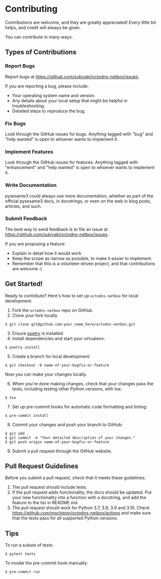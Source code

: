 # Contributing

Contributions are welcome, and they are greatly appreciated! Every little bit
helps, and credit will always be given.

You can contribute in many ways:

## Types of Contributions

### Report Bugs

Report bugs at https://github.com/sukiyaki/octodns-netbox/issues.

If you are reporting a bug, please include:

* Your operating system name and version.
* Any details about your local setup that might be helpful in troubleshooting.
* Detailed steps to reproduce the bug.

### Fix Bugs

Look through the GitHub issues for bugs. Anything tagged with "bug" and "help
wanted" is open to whoever wants to implement it.

### Implement Features

Look through the GitHub issues for features. Anything tagged with "enhancement"
and "help wanted" is open to whoever wants to implement it.

### Write Documentation

pysesame3 could always use more documentation, whether as part of the
official pysesame3 docs, in docstrings, or even on the web in blog posts,
articles, and such.

### Submit Feedback

The best way to send feedback is to file an issue at https://github.com/sukiyaki/octodns-netbox/issues.

If you are proposing a feature:

* Explain in detail how it would work.
* Keep the scope as narrow as possible, to make it easier to implement.
* Remember that this is a volunteer-driven project, and that contributions
  are welcome :)

## Get Started!

Ready to contribute? Here's how to set up `octodns-netbox` for local development.

1. Fork the `octodns-netbox` repo on GitHub.
2. Clone your fork locally

```
$ git clone git@github.com:your_name_here/octodns-netbox.git
```

3. Ensure [poetry](https://python-poetry.org/docs/) is installed.
4. Install dependencies and start your virtualenv:

```
$ poetry install
```

5. Create a branch for local development:

```
$ git checkout -b name-of-your-bugfix-or-feature
```

   Now you can make your changes locally.

6. When you're done making changes, check that your changes pass the
   tests, including testing other Python versions, with tox:

```
$ tox
```

7. Set up pre-commit hooks for automatic code formatting and linting:

```
$ pre-commit install
```

8. Commit your changes and push your branch to GitHub:

```
$ git add .
$ git commit -m "Your detailed description of your changes."
$ git push origin name-of-your-bugfix-or-feature
```

9. Submit a pull request through the GitHub website.

## Pull Request Guidelines

Before you submit a pull request, check that it meets these guidelines:

1. The pull request should include tests.
2. If the pull request adds functionality, the docs should be updated. Put
   your new functionality into a function with a docstring, and add the
   feature to the list in README.md.
3. The pull request should work for Python 3.7, 3.8, 3.9 and 3.10. Check
   https://github.com/mochipon/octodns-netbox/actions
   and make sure that the tests pass for all supported Python versions.

## Tips

To run a subset of tests:

```
$ pytest tests
```

To invoke the pre-commit hook manually:

```
$ pre-commit run
```
